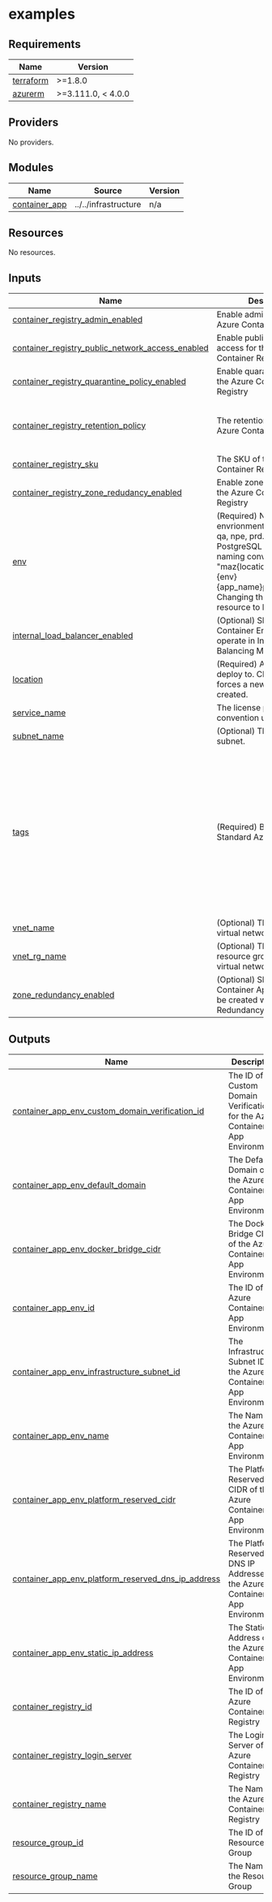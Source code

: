 # examples

<!-- BEGINNING OF PRE-COMMIT-TERRAFORM DOCS HOOK -->
## Requirements

| Name | Version |
|------|---------|
| <a name="requirement_terraform"></a> [terraform](#requirement\_terraform) | >=1.8.0 |
| <a name="requirement_azurerm"></a> [azurerm](#requirement\_azurerm) | >=3.111.0, < 4.0.0 |

## Providers

No providers.

## Modules

| Name | Source | Version |
|------|--------|---------|
| <a name="module_container_app"></a> [container\_app](#module\_container\_app) | ../../infrastructure | n/a |

## Resources

No resources.

## Inputs

| Name | Description | Type | Default | Required |
|------|-------------|------|---------|:--------:|
| <a name="input_container_registry_admin_enabled"></a> [container\_registry\_admin\_enabled](#input\_container\_registry\_admin\_enabled) | Enable admin user for the Azure Container Registry | `bool` | `true` | no |
| <a name="input_container_registry_public_network_access_enabled"></a> [container\_registry\_public\_network\_access\_enabled](#input\_container\_registry\_public\_network\_access\_enabled) | Enable public network access for the Azure Container Registry | `bool` | `true` | no |
| <a name="input_container_registry_quarantine_policy_enabled"></a> [container\_registry\_quarantine\_policy\_enabled](#input\_container\_registry\_quarantine\_policy\_enabled) | Enable quarantine policy for the Azure Container Registry | `bool` | `false` | no |
| <a name="input_container_registry_retention_policy"></a> [container\_registry\_retention\_policy](#input\_container\_registry\_retention\_policy) | The retention policy for the Azure Container Registry | <pre>object({<br>    days    = optional(number)<br>    enabled = optional(bool)<br>  })</pre> | `{}` | no |
| <a name="input_container_registry_sku"></a> [container\_registry\_sku](#input\_container\_registry\_sku) | The SKU of the Azure Container Registry | `string` | n/a | yes |
| <a name="input_container_registry_zone_redudancy_enabled"></a> [container\_registry\_zone\_redudancy\_enabled](#input\_container\_registry\_zone\_redudancy\_enabled) | Enable zone redundancy for the Azure Container Registry | `bool` | `false` | no |
| <a name="input_env"></a> [env](#input\_env) | (Required) Name of the envrionment i.e. dev, lab, qa, npe, prd...etc. Used in PostgreSQL Flex Server naming convention of "maz{location\_shortname}{env}{app\_name}psqlflex{index}". Changing this forces a new resource to be created. | `string` | n/a | yes |
| <a name="input_internal_load_balancer_enabled"></a> [internal\_load\_balancer\_enabled](#input\_internal\_load\_balancer\_enabled) | (Optional) Should the Container Environment operate in Internal Load Balancing Mode? | `bool` | `false` | no |
| <a name="input_location"></a> [location](#input\_location) | (Required) Azure region to deploy to. Changing this forces a new resource to be created. | `string` | n/a | yes |
| <a name="input_service_name"></a> [service\_name](#input\_service\_name) | The license plate naming convention used. | `string` | n/a | yes |
| <a name="input_subnet_name"></a> [subnet\_name](#input\_subnet\_name) | (Optional) The name of the subnet. | `string` | `null` | no |
| <a name="input_tags"></a> [tags](#input\_tags) | (Required) BC-Gov Standard Azure Tags object. | <pre>object({<br>    appclass       = string<br>    appid          = string<br>    appname        = string<br>    appowner       = string<br>    businessunit   = string<br>    canumber       = string<br>    compliance     = string<br>    costcenter     = string<br>    dataclass      = string<br>    env            = string<br>    otl            = string<br>    pii            = string<br>    sharedservices = string<br>    triageticket   = string<br>  })</pre> | n/a | yes |
| <a name="input_vnet_name"></a> [vnet\_name](#input\_vnet\_name) | (Optional) The name of the virtual network. | `string` | `null` | no |
| <a name="input_vnet_rg_name"></a> [vnet\_rg\_name](#input\_vnet\_rg\_name) | (Optional) The name of the resource group where the virtual network is located. | `string` | `null` | no |
| <a name="input_zone_redundancy_enabled"></a> [zone\_redundancy\_enabled](#input\_zone\_redundancy\_enabled) | (Optional) Should the Container App Environment be created with Zone Redundancy enabled? | `bool` | `false` | no |

## Outputs

| Name | Description |
|------|-------------|
| <a name="output_container_app_env_custom_domain_verification_id"></a> [container\_app\_env\_custom\_domain\_verification\_id](#output\_container\_app\_env\_custom\_domain\_verification\_id) | The ID of the Custom Domain Verification for the Azure Container App Environment |
| <a name="output_container_app_env_default_domain"></a> [container\_app\_env\_default\_domain](#output\_container\_app\_env\_default\_domain) | The Default Domain of the Azure Container App Environment |
| <a name="output_container_app_env_docker_bridge_cidr"></a> [container\_app\_env\_docker\_bridge\_cidr](#output\_container\_app\_env\_docker\_bridge\_cidr) | The Docker Bridge CIDR of the Azure Container App Environment |
| <a name="output_container_app_env_id"></a> [container\_app\_env\_id](#output\_container\_app\_env\_id) | The ID of the Azure Container App Environment |
| <a name="output_container_app_env_infrastructure_subnet_id"></a> [container\_app\_env\_infrastructure\_subnet\_id](#output\_container\_app\_env\_infrastructure\_subnet\_id) | The Infrastructure Subnet ID of the Azure Container App Environment |
| <a name="output_container_app_env_name"></a> [container\_app\_env\_name](#output\_container\_app\_env\_name) | The Name of the Azure Container App Environment |
| <a name="output_container_app_env_platform_reserved_cidr"></a> [container\_app\_env\_platform\_reserved\_cidr](#output\_container\_app\_env\_platform\_reserved\_cidr) | The Platform Reserved CIDR of the Azure Container App Environment |
| <a name="output_container_app_env_platform_reserved_dns_ip_address"></a> [container\_app\_env\_platform\_reserved\_dns\_ip\_address](#output\_container\_app\_env\_platform\_reserved\_dns\_ip\_address) | The Platform Reserved DNS IP Addresses of the Azure Container App Environment |
| <a name="output_container_app_env_static_ip_address"></a> [container\_app\_env\_static\_ip\_address](#output\_container\_app\_env\_static\_ip\_address) | The Static IP Address of the Azure Container App Environment |
| <a name="output_container_registry_id"></a> [container\_registry\_id](#output\_container\_registry\_id) | The ID of the Azure Container Registry |
| <a name="output_container_registry_login_server"></a> [container\_registry\_login\_server](#output\_container\_registry\_login\_server) | The Login Server of the Azure Container Registry |
| <a name="output_container_registry_name"></a> [container\_registry\_name](#output\_container\_registry\_name) | The Name of the Azure Container Registry |
| <a name="output_resource_group_id"></a> [resource\_group\_id](#output\_resource\_group\_id) | The ID of the Resource Group |
| <a name="output_resource_group_name"></a> [resource\_group\_name](#output\_resource\_group\_name) | The Name of the Resource Group |
<!-- END OF PRE-COMMIT-TERRAFORM DOCS HOOK -->
